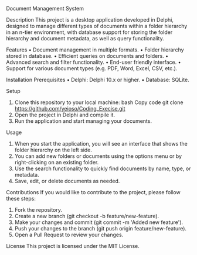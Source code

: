 Document Management System

Description
This project is a desktop application developed in Delphi, designed to manage different types of documents within a folder hierarchy in an n-tier environment, with database support for storing the folder hierarchy and document metadata, as well as query functionality.

Features
• Document management in multiple formats.
• Folder hierarchy stored in database.
• Efficient queries on documents and folders.
• Advanced search and filter functionality.
• End-user friendly interface.
• Support for various document types (e.g. PDF, Word, Excel, CSV, etc.).

Installation
Prerequisites
• Delphi: Delphi 10.x or higher.
• Database: SQLite.

Setup
1. Clone this repository to your local machine:
    bash
    Copy code
    git clone https://github.com/yeioso/Coding_Execise.git
2. Open the project in Delphi and compile it.
3. Run the application and start managing your documents.

Usage
1. When you start the application, you will see an interface that shows the folder hierarchy on the left side.
2. You can add new folders or documents using the options menu or by right-clicking on an existing folder.
3. Use the search functionality to quickly find documents by name, type, or metadata.
4. Save, edit, or delete documents as needed.

Contributions
If you would like to contribute to the project, please follow these steps:
1. Fork the repository.
2. Create a new branch (git checkout -b feature/new-feature).
3. Make your changes and commit (git commit -m 'Added new feature').
4. Push your changes to the branch (git push origin feature/new-feature).
5. Open a Pull Request to review your changes.
   
License
This project is licensed under the MIT License.
